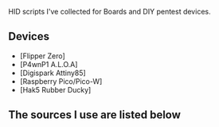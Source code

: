 HID scripts I've collected for Boards and DIY pentest devices.


## Devices 
- [Flipper Zero]
- [P4wnP1 A.L.O.A]
- [Digispark Attiny85]
- [Raspberry Pico/Pico-W]
- [Hak5 Rubber Ducky]


## The sources I use are listed below 